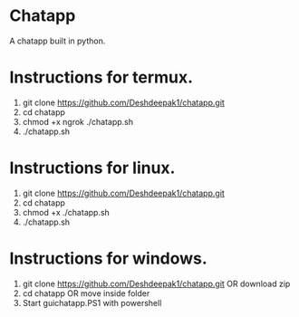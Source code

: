 # Chatapp
A chatapp built in python.

# Instructions for termux.
 1. git clone https://github.com/Deshdeepak1/chatapp.git 
 2. cd chatapp
 3. chmod +x ngrok ./chatapp.sh
 4. ./chatapp.sh

# Instructions for linux.
 1. git clone https://github.com/Deshdeepak1/chatapp.git 
 2. cd chatapp
 3. chmod +x  ./chatapp.sh
 4. ./chatapp.sh

# Instructions for windows.
 1. git clone https://github.com/Deshdeepak1/chatapp.git OR download zip
 2. cd chatapp  OR move inside folder
 3. Start guichatapp.PS1 with powershell
